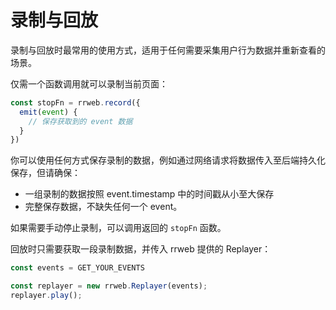 # 录制与回放

录制与回放时最常用的使用方式，适用于任何需要采集用户行为数据并重新查看的场景。

仅需一个函数调用就可以录制当前页面：

```js
const stopFn = rrweb.record({
  emit(event) {
    // 保存获取到的 event 数据
  }
})
```

你可以使用任何方式保存录制的数据，例如通过网络请求将数据传入至后端持久化保存，但请确保：

- 一组录制的数据按照 event.timestamp 中的时间戳从小至大保存
- 完整保存数据，不缺失任何一个 event。

如果需要手动停止录制，可以调用返回的 `stopFn` 函数。

回放时只需要获取一段录制数据，并传入 rrweb 提供的 Replayer：

```js
const events = GET_YOUR_EVENTS

const replayer = new rrweb.Replayer(events);
replayer.play();
```

